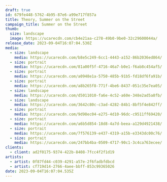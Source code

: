```yaml
---
draft: true
id: 679fe448-5762-4b95-87e6-a99e717f857a
title: Theory, Summer on the Street
campaign_title: S﻿ummer on the Street
thumb:
  size: landscape
  image: https://ucarecdn.com/cb4e21aa-c278-49b0-9be0-32c29600044a/
release_date: 2023-09-04T16:07:04.530Z
media:
  - size: landscape
    media: https://ucarecdn.com/b8e5c249-6cc1-4443-a152-86b2036ed864/
  - size: portrait
    media: https://ucarecdn.com/81a00f5f-4716-46a7-b0e1-f6ab8c454af5/
  - size: portrait
    media: https://ucarecdn.com/a0948e1a-5750-485b-91b5-fd18df6fa91b/
  - size: portrait
    media: https://ucarecdn.com/a8b265f8-771f-4be6-8437-051c35e7ea05/
  - size: landscape
    media: https://ucarecdn.com/d5011010-fa6e-4c52-a60e-348e2ad5a8fb/
  - size: landscape
    media: https://ucarecdn.com/3642c80c-c3ad-4282-84b1-8bf5f4e842ff/
  - size: portrait
    media: https://ucarecdn.com/9d98ec04-e275-4d10-96dc-c9511ff69420/
  - size: portrait
    media: https://ucarecdn.com/a6b5d854-18d8-4a7d-beea-a129d4921438/
  - size: portrait
    media: https://ucarecdn.com/7f576139-e437-4319-a15b-e3343dc00c76/
  - size: portrait
    media: https://ucarecdn.com/247bb4ba-0509-4717-90c1-3c4ca763ecee/
clients:
  - client: ad2f0175-9374-422b-8408-7fcc4f2f1d19
artists:
  - artist: 0f87fd44-c039-4291-a57e-2f6fadbfdbcd
  - artist: cf719d14-2766-4aee-bbff-853c99365026
date: 2023-09-04T16:07:04.535Z
---
```

